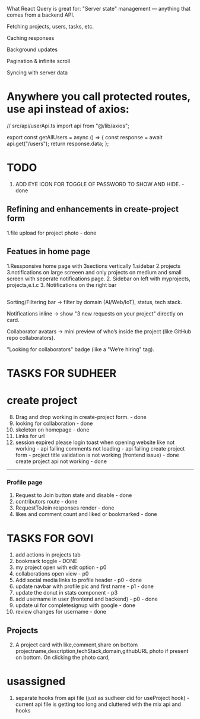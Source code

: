 What React Query is great for:
"Server state" management — anything that comes from a backend API.

Fetching projects, users, tasks, etc.

Caching responses

Background updates

Pagination & infinite scroll

Syncing with server data

# Anywhere you call protected routes, use api instead of axios:

// src/api/userApi.ts
import api from "@/lib/axios";

export const getAllUsers = async () => {
  const response = await api.get("/users");
  return response.data;
};

# TODO
1. ADD EYE ICON FOR TOGGLE OF PASSWORD TO SHOW AND HIDE. - done

## Refining and enhancements in create-project form 

1.file upload for project photo - done

## Featues in home page
1.Ressponsive home page with 3sections vertically 1.sidebar 2.projects 3.notifications on large screeen and only projects on medium and small screen with seperate notifications page.
2. Sidebar on left with myprojects, projects,e.t.c
3. Notifications on the right bar

##
Sorting/Filtering bar → filter by domain (AI/Web/IoT), status, tech stack.

Notifications inline → show "3 new requests on your project" directly on card.

Collaborator avatars → mini preview of who’s inside the project (like GitHub repo collaborators).

"Looking for collaborators" badge (like a "We’re hiring" tag).

# TASKS FOR SUDHEER
# create project 
8. Drag and drop working in create-project form. - done
9. looking for  collaboration - done
10. skeleton on homepage - done
11. Links for url 
12. session expired please login toast when opening website 
like not working - api failing
comments not loading - api failing 
create project form - project title validation is not working (frontend issue) - done
create project api not working  - done
**********************************

### Profile page
1. Request to Join button state and disable - done
2. contributors route - done
3. RequestToJoin responses render - done
4. likes and comment count and liked or bookmarked - done



# TASKS FOR GOVI
1. add actions in projects tab
  1. bookmark toggle - DONE
  2. my project open with edit option - p0 
  3. collaborations open view - p0 
1. Add social media links to profile header - p0 - done
2. update navbar with profile pic and first name - p1 - done
3. update the donut in stats component - p3
4. add username in user (frontend and backend) - p0 - done 
  2. update ui for completesignup with google - done 
  3. review changes for username - done 

## Projects
2. A project card with like,comment,share  on bottom projectname,description,techStack,domain,githubURL photo if present on bottom.
On clicking the photo card, 

# usassigned

1. separate hooks from api file (just as sudheer did for useProject hook) - current api file is getting too long and cluttered with the mix api and hooks